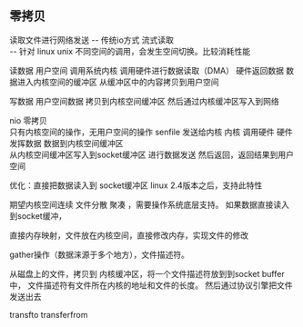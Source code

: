 ## 零拷贝  
读取文件进行网络发送 -- 传统io方式
流式读取  
-- 针对  linux unix
不同空间的调用，会发生空间切换。比较消耗性能

读数据
用户空间  调用系统内核  调用硬件进行数据读取（DMA）
硬件返回数据  数据进入内核空间的缓冲区  从缓冲区中的内容拷贝到用户空间

写数据 
用户空间数据  拷贝到内核空间缓冲区 然后通过内核缓冲区写入到网络  

nio 零拷贝  
 只有内核空间的操作，无用户空间的操作
    senfile 发送给内核
    内核 调用硬件
    硬件发挥数据  数据到内核空间缓冲区  
    从内核空间缓冲区写入到socket缓冲区 进行数据发送 然后返回，返回结果到用户空间  
    
优化：直接把数据读入到 socket缓冲区    linux 2.4版本之后，支持此特性

期望内核空间连续
文件分散 聚凑 ，需要操作系统底层支持。 如果数据直接读入到socket缓冲，

直接内存映射，文件放在内核空间，直接修改内存，实现文件的修改

 gather操作（数据涞源于多个地方），文件描述符。
 
 从磁盘上的文件，拷贝到 内核缓冲区，将一个文件描述符放到到socket buffer中，
    文件描述符有文件所在内核的地址和文件的长度。
    然后通过协议引擎把文件发送出去
    
    

transfto transferfrom



